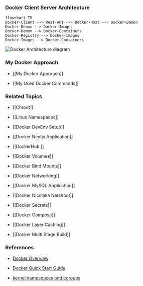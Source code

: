 ### Docker Client Server Architecture 
```mermaid
flowchart TD
Docker-Client --> Rest-API --> Docker-Host --> Docker-Demon 
Docker-Demon --> Docker-Images
Docker-Demon --> Docker-Containers
Docker-Registry --> Docker-Images
Docker-Images --> Docker-Containers 
```

![Docker Architecture diagram](https://docs.docker.com/assets/images/architecture.svg)
### My Docker Approach

- [[My Docker Approach]]

- [[My Used Docker Commands]]

### Related Topics

- [[Chroot]]

- [[Linux Namespaces]]

- [[Docker DevEnv Setup]]

- [[Docker Nextjs Application]]

- [[DockerHub ]]

- [[Docker Volumes]]

- [[Docker Bind Mounts]]

- [[Docker Networking]]

- [[Docker MySQL Application]]

- [[Docker Nicolaka Netshoot]]

- [[Docker Secrets]]

- [[Docker Compose]]

- [[Docker Layer Caching]]

- [[Docker Multi Stage Build]]

### References

- [Docker Overview](https://docs.docker.com/get-started/overview/)

- [Docker Quick Start Guide](https://docs.docker.com/get-started/overview/)

- [kernel namespaces and cgroups](https://medium.com/@saschagrunert/demystifying-containers-part-i-kernel-space-2c53d6979504)

